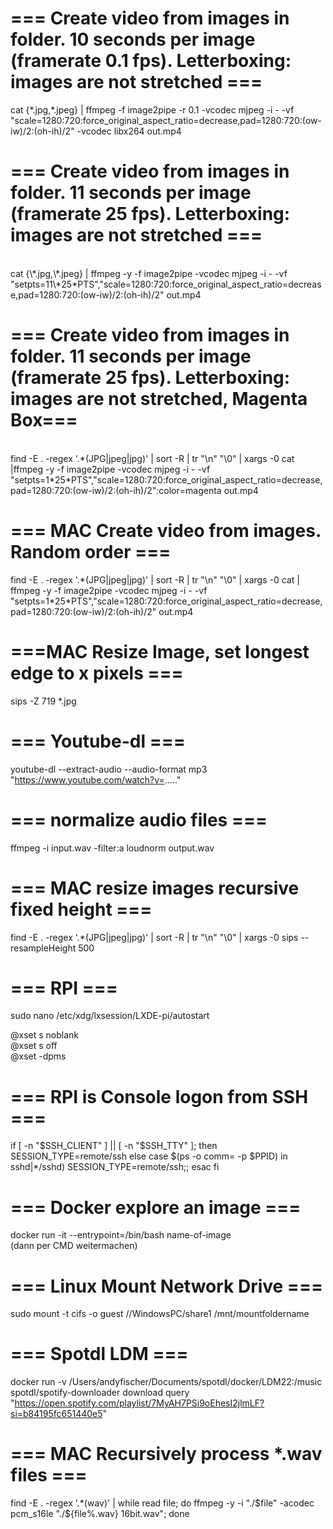 # === Create video from images in folder. 10 seconds per image (framerate 0.1 fps). Letterboxing: images are not stretched ===<br>

cat {\*.jpg,\*.jpeg} | ffmpeg -f image2pipe -r 0.1 -vcodec mjpeg -i - -vf "scale=1280:720:force_original_aspect_ratio=decrease,pad=1280:720:(ow-iw)/2:(oh-ih)/2" -vcodec libx264 out.mp4

# === Create video from images in folder. 11 seconds per image (framerate 25 fps). Letterboxing: images are not stretched ===

<br>
cat {\*.jpg,\*.jpeg} | ffmpeg -y -f image2pipe -vcodec mjpeg -i - -vf "setpts=11\*25*PTS","scale=1280:720:force_original_aspect_ratio=decrease,pad=1280:720:(ow-iw)/2:(oh-ih)/2" out.mp4

# === Create video from images in folder. 11 seconds per image (framerate 25 fps). Letterboxing: images are not stretched, Magenta Box===

<br>
find -E . -regex '.*(JPG|jpeg|jpg)' | sort -R | tr "\n" "\0" | xargs -0 cat |ffmpeg -y -f image2pipe -vcodec mjpeg -i - -vf "setpts=1*25*PTS","scale=1280:720:force_original_aspect_ratio=decrease,pad=1280:720:(ow-iw)/2:(oh-ih)/2":color=magenta out.mp4

# === MAC Create video from images. Random order ===<br>

find -E . -regex '.\*(JPG|jpeg|jpg)' | sort -R | tr "\n" "\0" | xargs -0 cat | ffmpeg -y -f image2pipe -vcodec mjpeg -i - -vf "setpts=1\*25\*PTS","scale=1280:720:force_original_aspect_ratio=decrease,pad=1280:720:(ow-iw)/2:(oh-ih)/2" out.mp4

# ===MAC Resize Image, set longest edge to x pixels ===<br>

sips -Z 719 \*.jpg

# === Youtube-dl ===<br>

youtube-dl --extract-audio --audio-format mp3 "https://www.youtube.com/watch?v=....."

# === normalize audio files ===<br>

ffmpeg -i input.wav -filter:a loudnorm output.wav

# === MAC resize images recursive fixed height ===<br>

find -E . -regex '.\*(JPG|jpeg|jpg)' | sort -R | tr "\n" "\0" | xargs -0 sips --resampleHeight 500

# === RPI ===<br>

sudo nano /etc/xdg/lxsession/LXDE-pi/autostart

@xset s noblank<br>
@xset s off<br>
@xset -dpms<br>

# === RPI is Console logon from SSH ===<br>

if [ -n "$SSH_CLIENT" ] || [ -n "$SSH_TTY" ]; then
SESSION_TYPE=remote/ssh
else
case $(ps -o comm= -p $PPID) in
sshd|\*/sshd) SESSION_TYPE=remote/ssh;;
esac
fi

# === Docker explore an image ===<br>

docker run -it --entrypoint=/bin/bash name-of-image  
(dann per CMD weitermachen)


# === Linux Mount Network Drive ===<br>

sudo mount -t cifs -o guest //WindowsPC/share1 /mnt/mountfoldername


# === Spotdl LDM ===<br>

docker run -v /Users/andyfischer/Documents/spotdl/docker/LDM22:/music spotdl/spotify-downloader download query "https://open.spotify.com/playlist/7MyAH7PSi9oEhesI2jlmLF?si=b84195fc651440e5"


# === MAC Recursively process *.wav files ===<br>

find -E . -regex '.*(wav)' | while read file; do ffmpeg -y -i "./$file" -acodec pcm_s16le "./${file%.wav} 16bit.wav"; done
